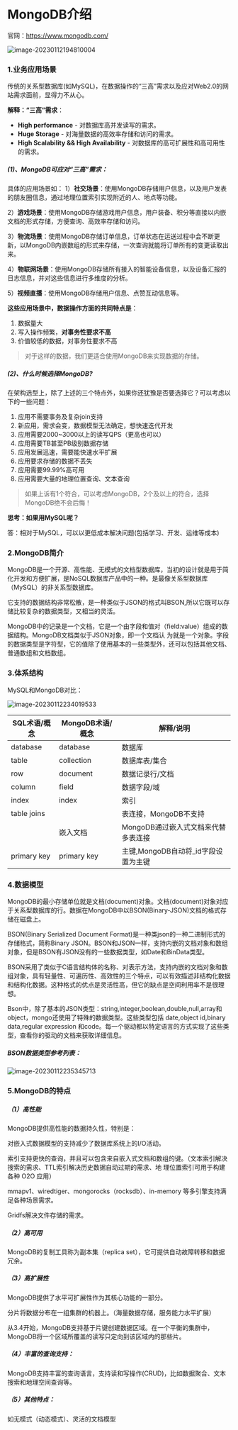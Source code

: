 # MongoDB介绍

官网：https://www.mongodb.com/

![image-20230112194810004](images/image-20230112194810004.png)

### 1.业务应用场景

传统的关系型数据库(如MySQL)，在数据操作的“三高”需求以及应对Web2.0的网站需求面前，显得力不从心。

**解释：“三高”需求**：

- **High performance** - 对数据库高并发读写的需求。
- **Huge Storage** - 对海量数据的高效率存储和访问的需求。
- **High Scalability && High Availability** - 对数据库的高可扩展性和高可用性的需求。

##### (1)、MongoDB可应对“三高”需求：

具体的应用场景如：
1）**社交场景**：使用MongoDB存储用户信息，以及用户发表的朋友圈信息，通过地理位置索引实现附近的人、地点等功能。

2）**游戏场景**：使用MongoDB存储游戏用户信息，用户装备、积分等直接以内嵌文档的形式存储，方便查询、高效率存储和访问。

3）**物流场景**：使用MongoDB存储订单信息，订单状态在运送过程中会不断更新，以MongoDB内嵌数组的形式来存储，一次查询就能将订单所有的变更读取出来。

4）**物联网场景**：使用MongoDB存储所有接入的智能设备信息，以及设备汇报的日志信息，并对这些信息进行多维度的分析。

5）**视频直播**：使用MongoDB存储用户信息、点赞互动信息等。

**这些应用场景中，数据操作方面的共同特点是**：

1. 数据量大
2. 写入操作频繁，**对事务性要求不高**
3. 价值较低的数据，对事务性要求不高

> 对于这样的数据，我们更适合使用MongoDB来实现数据的存储。

##### (2)、什么时候选择MongoDB?

在架构选型上，除了上述的三个特点外，如果你还犹豫是否要选择它？可以考虑以下的一些问题：

1. 应用不需要事务及复杂join支持
2. 新应用，需求会变，数据模型无法确定，想快速迭代开发
3. 应用需要2000~3000以上的读写QPS（更高也可以）
4. 应用需要TB甚至PB级别数据存储
5. 应用发展迅速，需要能快速水平扩展
6. 应用要求存储的数据不丢失
7. 应用需要99.99%高可用
8. 应用需要大量的地理位置查询、文本查询

> 如果上诉有1个符合，可以考虑MongoDB，2个及以上的符合，选择MongoDB绝不会后悔！

**思考：如果用MySQL呢？**

答：相对于MySQL，可以以更低成本解决问题(包括学习、开发、运维等成本)

### 2.MongoDB简介

MongoDB是一个开源、高性能、无模式的文档型数据库，当初的设计就是用于简化开发和方便扩展，是NoSQL数据库产品中的一种。是最像关系型数据库（MySQL）的非关系型数据库。

它支持的数据结构非常松散，是一种类似于JSON的格式叫BSON,所以它既可以存储比较复杂的数据类型，又相当的灵活。

MongoDB中的记录是一个文档，它是一个由字段和值对（field:value）组成的数据结构。MongoDB文档类似于JSON对象，即一个文档认 为就是一个对象。字段的数据类型是字符型，它的值除了使用基本的一些类型外，还可以包括其他文档、普通数组和文档数组。

### 3.体系结构

MySQL和MongoDB对比：

![image-20230112234019533](images/image-20230112234019533.png)

| SQL术语/概念 | MongoDB术语/概念 | 解释/说明                           |
| ------------ | ---------------- | ----------------------------------- |
| database     | database         | 数据库                              |
| table        | collection       | 数据库表/集合                       |
| row          | document         | 数据记录行/文档                     |
| column       | field            | 数据字段/域                         |
| index        | index            | 索引                                |
| table joins  |                  | 表连接，MongoDB不支持               |
|              | 嵌入文档         | MongoDB通过嵌入式文档来代替多表连接 |
| primary key  | primary key      | 主键,MongoDB自动将_id字段设置为主键 |

### 4.数据模型

MongoDB的最小存储单位就是文档(document)对象。文档(document)对象对应于关系型数据库的行。数据在MongoDB中以BSON(Binary-JSON)文档的格式存储在磁盘上。

BSON(Binary Serialized Document Format)是一种类json的一种二进制形式的存储格式，简称Binary JSON。BSON和JSON一样，支持内嵌的文档对象和数组对象，但是BSON有JSON没有的一些数据类型，如Date和BinData类型。

BSON采用了类似于C语言结构体的名称、对表示方法，支持内嵌的文档对象和数组对象，具有轻量性、可遍历性、高效性的三个特点，可以有效描述非结构化数据和结构化数据。这种格式的优点是灵活性高，但它的缺点是空间利用率不是很理想。

Bson中，除了基本的JSON类型：string,integer,boolean,double,null,array和object，mongo还使用了特殊的数据类型。这些类型包括 date,object id,binary data,regular expression 和code。每一个驱动都以特定语言的方式实现了这些类型，查看你的驱动的文档来获取详细信息。

##### BSON数据类型参考列表：

![image-20230112235345713](images/image-20230112235345713.png)

### 5.MongoDB的特点

##### （1）高性能

MongoDB提供高性能的数据持久性，特别是：

对嵌入式数据模型的支持减少了数据库系统上的I/O活动。

索引支持更快的查询，并且可以包含来自嵌入式文档和数组的键。（文本索引解决搜索的需求、TTL索引解决历史数据自动过期的需求、地 理位置索引可用于构建各种 O2O 应用）

mmapv1、wiredtiger、mongorocks（rocksdb）、in-memory 等多引擎支持满足各种场景需求。

Gridfs解决文件存储的需求。

##### （2）高可用

MongoDB的复制工具称为副本集（replica set），它可提供自动故障转移和数据冗余。

##### （3）高扩展性

MongoDB提供了水平可扩展性作为其核心功能的一部分。

分片将数据分布在一组集群的机器上。（海量数据存储，服务能力水平扩展）

从3.4开始，MongoDB支持基于片键创建数据区域。在一个平衡的集群中，MongoDB将一个区域所覆盖的读写只定向到该区域内的那些片。

##### （4）丰富的查询支持：

MongoDB支持丰富的查询语言，支持读和写操作(CRUD)，比如数据聚合、文本搜索和地理空间查询等。

##### （5）其他特点：

如无模式（动态模式）、灵活的文档模型
